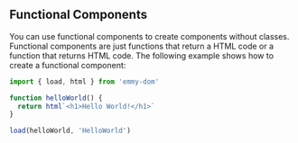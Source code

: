 ## Functional Components
You can use functional components to create components without classes. Functional components are just functions that return a HTML code or a function that returns HTML code. The following example shows how to create a functional component:
```javascript
import { load, html } from 'emmy-dom'

function helloWorld() {
  return html`<h1>Hello World!</h1>`
}

load(helloWorld, 'HelloWorld')
```